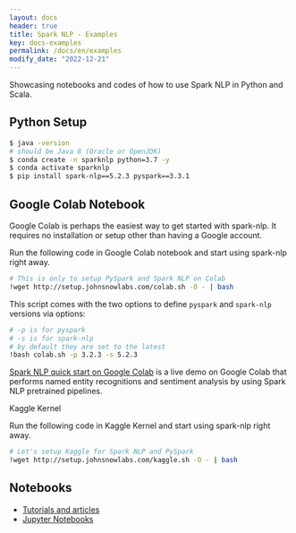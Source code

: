 ```yaml
---
layout: docs
header: true
title: Spark NLP - Examples
key: docs-examples
permalink: /docs/en/examples
modify_date: "2022-12-21"
---
```


<div class="h3-box" markdown="1">

Showcasing notebooks and codes of how to use Spark NLP in Python and Scala.

## Python Setup

```bash
$ java -version
# should be Java 8 (Oracle or OpenJDK)
$ conda create -n sparknlp python=3.7 -y
$ conda activate sparknlp
$ pip install spark-nlp==5.2.3 pyspark==3.3.1
```

</div><div class="h3-box" markdown="1">

## Google Colab Notebook

Google Colab is perhaps the easiest way to get started with spark-nlp. It requires no installation or setup other than having a Google account.

Run the following code in Google Colab notebook and start using spark-nlp right away.

```sh
# This is only to setup PySpark and Spark NLP on Colab
!wget http://setup.johnsnowlabs.com/colab.sh -O - | bash
```

This script comes with the two options to define `pyspark` and `spark-nlp` versions via options:

```sh
# -p is for pyspark
# -s is for spark-nlp
# by default they are set to the latest
!bash colab.sh -p 3.2.3 -s 5.2.3
```

[Spark NLP quick start on Google Colab](https://colab.research.google.com/github/JohnSnowLabs/spark-nlp/blob/master/examples/python/quick_start_google_colab.ipynb) is a live demo on Google Colab that performs named entity recognitions and sentiment analysis by using Spark NLP pretrained pipelines.

</div><div class="h3-box" markdown="1"

## Kaggle Kernel

Run the following code in Kaggle Kernel and start using spark-nlp right away.

```sh
# Let's setup Kaggle for Spark NLP and PySpark
!wget http://setup.johnsnowlabs.com/kaggle.sh -O - | bash
```

</div><div class="h3-box" markdown="1">

## Notebooks

* [Tutorials and articles](https://medium.com/spark-nlp)
* [Jupyter Notebooks](https://github.com/JohnSnowLabs/spark-nlp/tree/master/examples)

</div>
